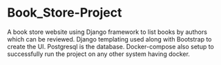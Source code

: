 # Book_Store-Project

A book store website using Django framework to list books by authors which can be reviewed.
Django templating used along with Bootstrap to create the UI.
Postgresql is the database.
Docker-compose also setup to successfully run the project on any other system having docker.
